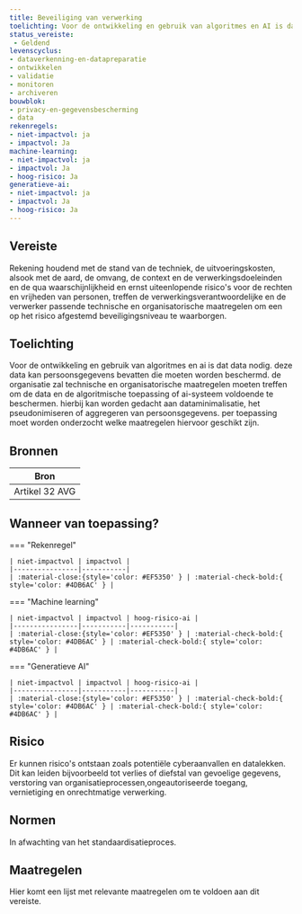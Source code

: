 ```yaml
---
title: Beveiliging van verwerking
toelichting: Voor de ontwikkeling en gebruik van algoritmes en AI is dat data nodig. Deze data kan persoonsgegevens bevatten die moeten worden beschermd. De organisatie zal technische en organisatorische maatregelen moeten treffen om de data en de algoritmische toepassing of AI-systeem voldoende te beschermen. Hierbij kan worden gedacht aan dataminimalisatie, het pseudonimiseren of aggregeren van persoonsgegevens. Per toepassing moet worden onderzocht welke maatregelen hiervoor geschikt zijn. 
status_vereiste: 
 - Geldend
levenscyclus: 
- dataverkenning-en-datapreparatie
- ontwikkelen
- validatie
- monitoren
- archiveren
bouwblok: 
- privacy-en-gegevensbescherming
- data
rekenregels: 
- niet-impactvol: ja
- impactvol: Ja
machine-learning: 
- niet-impactvol: ja
- impactvol: Ja
- hoog-risico: Ja
generatieve-ai: 
- niet-impactvol: ja
- impactvol: Ja
- hoog-risico: Ja
---
```


<!-- tags -->
## Vereiste

Rekening houdend met de stand van de techniek, de uitvoeringskosten, alsook met de aard, de omvang, de context en de verwerkingsdoeleinden en de qua waarschijnlijkheid en ernst uiteenlopende risico's voor de rechten en vrijheden 
van personen, treffen de verwerkingsverantwoordelijke en de verwerker passende technische en organisatorische maatregelen om een op het risico afgestemd beveiligingsniveau te waarborgen.


## Toelichting 

Voor de ontwikkeling en gebruik van algoritmes en ai is dat data nodig.
deze data kan persoonsgegevens bevatten die moeten worden beschermd.
de organisatie zal technische en organisatorische maatregelen moeten treffen om de data en de algoritmische toepassing of ai-systeem voldoende te beschermen.
hierbij kan worden gedacht aan dataminimalisatie, het pseudonimiseren of aggregeren van persoonsgegevens.
per toepassing moet worden onderzocht welke maatregelen hiervoor geschikt zijn.


## Bronnen 

| Bron                        |
|-----------------------------|
|Artikel 32 AVG|

## Wanneer van toepassing? 

=== "Rekenregel"

	| niet-impactvol | impactvol | 
	|----------------|-----------| 
	| :material-close:{style='color: #EF5350' } | :material-check-bold:{ style='color: #4DB6AC' } |

=== "Machine learning"

	| niet-impactvol | impactvol | hoog-risico-ai | 
	|----------------|-----------|-----------| 
	| :material-close:{style='color: #EF5350' } | :material-check-bold:{ style='color: #4DB6AC' } | :material-check-bold:{ style='color: #4DB6AC' } |

=== "Generatieve AI"

	| niet-impactvol | impactvol | hoog-risico-ai | 
	|----------------|-----------|-----------| 
	| :material-close:{style='color: #EF5350' } | :material-check-bold:{ style='color: #4DB6AC' } | :material-check-bold:{ style='color: #4DB6AC' } |

## Risico 

Er kunnen risico's ontstaan zoals potentiële cyberaanvallen en datalekken.
Dit kan leiden bijvoorbeeld tot verlies of diefstal van gevoelige gegevens, verstoring van organisatieprocessen,ongeautoriseerde toegang, vernietiging en onrechtmatige verwerking.

## Normen 

In afwachting van het standaardisatieproces. 

## Maatregelen 

Hier komt een lijst met relevante maatregelen om te voldoen aan dit vereiste. 
